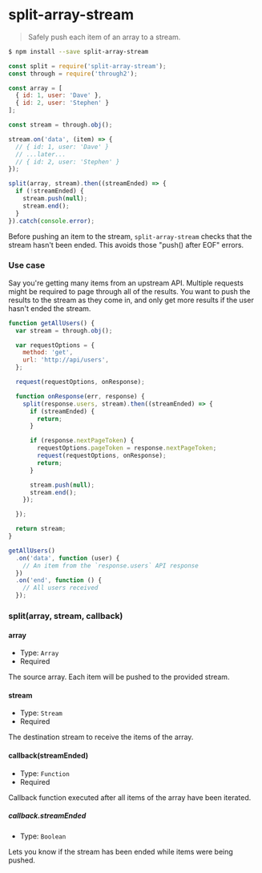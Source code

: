 # split-array-stream
> Safely push each item of an array to a stream.

```sh
$ npm install --save split-array-stream
```
```js
const split = require('split-array-stream');
const through = require('through2');

const array = [
  { id: 1, user: 'Dave' },
  { id: 2, user: 'Stephen' }
];

const stream = through.obj();

stream.on('data', (item) => {
  // { id: 1, user: 'Dave' }
  // ...later...
  // { id: 2, user: 'Stephen' }
});

split(array, stream).then((streamEnded) => {
  if (!streamEnded) {
    stream.push(null);
    stream.end();
  }
}).catch(console.error);
```

Before pushing an item to the stream, `split-array-stream` checks that the stream hasn't been ended. This avoids those "push() after EOF" errors.

### Use case

Say you're getting many items from an upstream API. Multiple requests might be required to page through all of the results. You want to push the results to the stream as they come in, and only get more results if the user hasn't ended the stream.

```js
function getAllUsers() {
  var stream = through.obj();

  var requestOptions = {
    method: 'get',
    url: 'http://api/users',
  };

  request(requestOptions, onResponse);

  function onResponse(err, response) {
    split(response.users, stream).then((streamEnded) => {
      if (streamEnded) {
        return;
      }

      if (response.nextPageToken) {
        requestOptions.pageToken = response.nextPageToken;
        request(requestOptions, onResponse);
        return;
      }

      stream.push(null);
      stream.end();
    });

  });

  return stream;
}

getAllUsers()
  .on('data', function (user) {
    // An item from the `response.users` API response
  })
  .on('end', function () {
    // All users received
  });
```


### split(array, stream, callback)

#### array

- Type: `Array`
- Required

The source array. Each item will be pushed to the provided stream.

#### stream

- Type: `Stream`
- Required

The destination stream to receive the items of the array.

#### callback(streamEnded)

- Type: `Function`
- Required

Callback function executed after all items of the array have been iterated.

##### callback.streamEnded

- Type: `Boolean`

Lets you know if the stream has been ended while items were being pushed.
